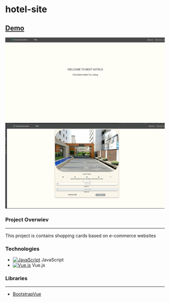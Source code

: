 # hotel-site

## [Demo](https://hotel-site-kmy.netlify.app/)

<img src="https://raw.githubusercontent.com/kamilmuratyilmaz/hotel-site/master/hotel-site1.gif" alt="hotel-site1" width="600" />
<img src="https://raw.githubusercontent.com/kamilmuratyilmaz/hotel-site/master/hotel-site2.gif" alt="hotel-site2" width="600" />

### Project Overwiev
---

This project is contains shopping cards based on e-commerce websites

### Technologies
- <a href="https://developer.mozilla.org/en-US/docs/Web/JavaScript" title="JavaScript"><img src="https://github.com/get-icon/geticon/raw/master/icons/javascript.svg" alt="JavaScript" width="19px" height="15px"></a> JavaScript 
- <a href="https://vuejs.org/" title="Vue.js"><img src="https://github.com/get-icon/geticon/raw/master/icons/vue.svg" alt="Vue.js" width="19px" height="15px"></a> Vue.js 

### Libraries
---
- [BootstrapVue]


[BootstrapVue]: https://bootstrap-vue.org/